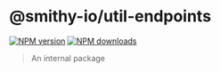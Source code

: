 # @smithy-io/util-endpoints

[![NPM version](https://img.shields.io/npm/v/@smithy-io/util-endpoints/latest.svg)](https://www.npmjs.com/package/@smithy-io/util-endpoints)
[![NPM downloads](https://img.shields.io/npm/dm/@smithy-io/util-endpoints.svg)](https://www.npmjs.com/package/@smithy-io/util-endpoints)

> An internal package
